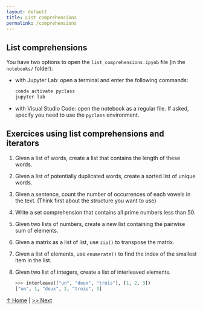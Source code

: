 ```yaml
---
layout: default
title: List comprehensions
permalink: /comprehensions
---
```


## List comprehensions

You have two options to open the `list_comprehensions.ipynb` file (in the `notebooks/` folder):

- with Jupyter Lab: open a terminal and enter the following commands:

  ```bash
  conda activate pyclass
  jupyter lab
  ```

- with Visual Studio Code: open the notebook as a regular file. If asked, specify you need to use the `pyclass` environment.

## Exercices using list comprehensions and iterators

1. Given a list of words, create a list that contains the length of these words.

2. Given a list of potentially duplicated words, create a sorted list of unique words.

3. Given a sentence, count the number of occurrences of each vowels in the text. (Think first about the structure you want to use)

4. Write a set comprehension that contains all prime numbers less than 50.

5. Given two lists of numbers, create a new list containing the pairwise sum of elements.

6. Given a matrix as a list of list, use `zip()` to transpose the matrix.

7. Given a list of elements, use `enumerate()` to find the index of the smallest item in the list.

8. Given two list of integers, create a list of interleaved elements.

   ```python
   >>> interleave(["un", "deux", "trois"], [1, 2, 3])
   ["un", 1, "deux", 2, "trois", 3]
   ```

[↑ Home](.) \| [>> Next](pandas_iterate)
